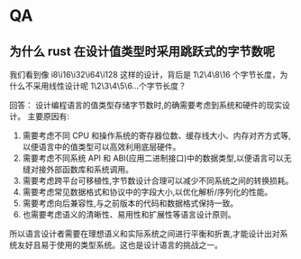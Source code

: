 # QA

## 为什么 rust 在设计值类型时采用跳跃式的字节数呢

我们看到像 i8\i16\i32\i64\i128 这样的设计，背后是 1\2\4\8\16 个字节长度，为什么不采用线性设计呢 1\2\3\4\5\6...个字节长度？

回答：
设计编程语言的值类型存储字节数时,的确需要考虑到系统和硬件的现实设计。
主要原因有:

1. 需要考虑不同 CPU 和操作系统的寄存器位数、缓存线大小、内存对齐方式等,以便语言中的值类型可以高效利用底层硬件。
2. 需要考虑不同系统 API 和 ABI(应用二进制接口)中的数据类型,以便语言可以无缝对接外部函数库和系统调用。
3. 需要考虑跨平台可移植性,字节数设计合理可以减少不同系统之间的转换损耗。
4. 需要考虑常见数据格式和协议中的字段大小,以优化解析/序列化的性能。
5. 需要考虑向后兼容性,与之前版本的代码和数据格式保持一致。
6. 也需要考虑语义的清晰性、易用性和扩展性等语言设计原则。

所以语言设计者需要在理想语义和实际系统之间进行平衡和折衷,才能设计出对系统友好且易于使用的类型系统。这也是设计语言的挑战之一。
